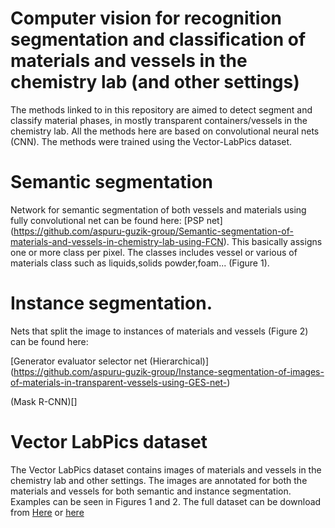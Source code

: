 # Computer vision for recognition segmentation and classification of materials and vessels in the chemistry lab (and other settings)

The methods linked to in this repository are aimed to detect segment and classify material phases, in mostly transparent containers/vessels in the chemistry lab. All the methods here are based on convolutional neural nets (CNN). The methods were trained using the Vector-LabPics dataset.
# Semantic segmentation
Network for semantic segmentation of both vessels and materials using fully convolutional net can be found here:
[PSP net] (https://github.com/aspuru-guzik-group/Semantic-segmentation-of-materials-and-vessels-in-chemistry-lab-using-FCN). This basically assigns one or more class per pixel. The classes includes vessel or various of materials class such as liquids,solids powder,foam... (Figure 1).

# Instance segmentation.
Nets that split the image to instances of materials and vessels (Figure 2) can be found here:

[Generator evaluator selector net (Hierarchical)] (https://github.com/aspuru-guzik-group/Instance-segmentation-of-images-of-materials-in-transparent-vessels-using-GES-net-)

(Mask R-CNN)[]

# Vector LabPics dataset
The Vector LabPics dataset contains images of materials and vessels in the chemistry lab and other settings. The images are annotated for both the materials and vessels for both semantic and instance segmentation. Examples can be seen in Figures 1 and 2. The full dataset can be download from   [Here](https://drive.google.com/file/d/1TZao7JDzxcJr_hMqYHLRcV2N0UHoH2c1/view?usp=sharing) or [here](https://drive.google.com/file/d/1gfaM_6eZjtg7dkFShGl1gIfsXzj1KjIX/view?usp=sharing)
